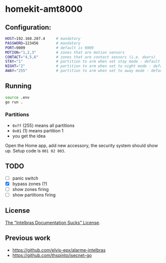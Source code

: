 # homekit-amt8000

## Configuration:

```sh
HOST=192.168.207.4     # mandatory
PASSWORD=123456        # mandatory
PORT=9009              # default is 9009
MOTION="1,2,3"         # zones that are motion sensors
CONTACT="4,5,6"        # zones that are contact sensors (i.e. doors)
STAY="1"               # partition to arm when set stay mode - default is 1
NIGHT="2"              # partition to arm when set to night mode - default is 2
AWAY="255"             # partition to arm when set to away mode - default is 255
```

## Running

```bash
source .env
go run .
```

### Partitions

- `0xff` (255) means all partitions
- `0x01` (1) means partition 1
- you get the idea

Open the Home app, add new accessory, the security system should show up.
Setup code is `001 02 003`.

## TODO

- [ ] panic switch
- [x] bypass zones (?)
- [ ] show zones firing
- [ ] show partitions firing

## License

[The "Intelbras Documentation Sucks" License](./LICENSE.md).

## Previous work

- https://github.com/elvis-epx/alarme-intelbras
- https://github.com/thspinto/isecnet-go
